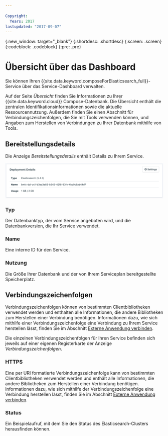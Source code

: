 ```yaml
---

Copyright:
  Years: 2017
lastupdated: "2017-09-07"
---
```


{:new_window: target="_blank"}
{:shortdesc: .shortdesc}
{:screen: .screen}
{:codeblock: .codeblock}
{:pre: .pre}

# Übersicht über das Dashboard

Sie können Ihren {{site.data.keyword.composeForElasticsearch_full}}-Service über das Service-Dashboard verwalten.

Auf der Seite _Übersicht_ finden Sie Informationen zu Ihrer {{site.data.keyword.cloud}} Compose-Datenbank. Die Übersicht enthält die zentralen Identifikationsinformationen sowie die aktuelle Ressourcennutzung. Außerdem finden Sie einen Abschnitt für Verbindungszeichenfolgen, die Sie mit Tools verwenden können, und Angaben zum Herstellen von Verbindungen zu Ihrer Datenbank mithilfe von Tools.

## Bereitstellungsdetails

Die Anzeige _Bereitstellungsdetails_ enthält Details zu Ihrem Service.

![Bereitstellungsdetails](./images/elastic_search-deployment-details.png "Ansicht der Anzeige 'Bereitstellungsdetails'")

### Typ

Der Datenbanktyp, der vom Service angeboten wird, und die Datenbankversion, die Ihr Service verwendet.

### Name

Eine interne ID für den Service.

### Nutzung

Die Größe Ihrer Datenbank und der von Ihrem Serviceplan bereitgestellte Speicherplatz.


## Verbindungszeichenfolgen

Verbindungszeichenfolgen können von bestimmten Clientbibliotheken verwendet werden und enthalten alle Informationen, die andere Bibliotheken zum Herstellen einer Verbindung benötigen. Informationen dazu, wie sich mithilfe einer Verbindungszeichenfolge eine Verbindung zu Ihrem Service herstellen lässt, finden Sie im Abschnitt [Externe Anwendung verbinden](./connecting-external.html).

Die einzelnen Verbindungszeichenfolgen für Ihren Service befinden sich jeweils auf einer eigenen Registerkarte der Anzeige _Verbindungszeichenfolgen_.

### HTTPS

Eine per URI formatierte Verbindungszeichenfolge kann von bestimmten Clientbibliotheken verwendet werden und enthält alle Informationen, die andere Bibliotheken zum Herstellen einer Verbindung benötigen. Informationen dazu, wie sich mithilfe der Verbindungszeichenfolge eine Verbindung herstellen lässt, finden Sie im Abschnitt [Externe Anwendung verbinden](./connecting-external.html).

### Status

Ein Beispielaufruf, mit dem Sie den Status des Elasticsearch-Clusters herausfinden können.
